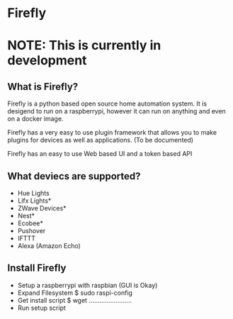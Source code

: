 # Firefly 


# NOTE: This is currently in development


## What is Firefly? 

Firefly is a python based open source home automation system. It is desigend to run on a raspberrypi, however it can run on anything and even on a docker image. 

Firefly has a very easy to use plugin framework that allows you to make plugins for devices as well as applications. (To be documented)

Firefly has an easy to use Web based UI and a token based API

## What deviecs are supported? 

- Hue Lights
- Lifx Lights*
- ZWave Devices*
- Nest*
- Ecobee*
- Pushover
- IFTTT
- Alexa (Amazon Echo)


## Install Firefly

- Setup a raspberrypi with raspbian (GUI is Okay)
- Expand Filesystem $ sudo raspi-config
- Get install script $ wget ........................
- Run setup script